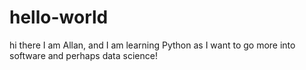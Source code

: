 # hello-world
hi there
I am Allan, and I am learning Python as I want to go more into software and perhaps data science!
